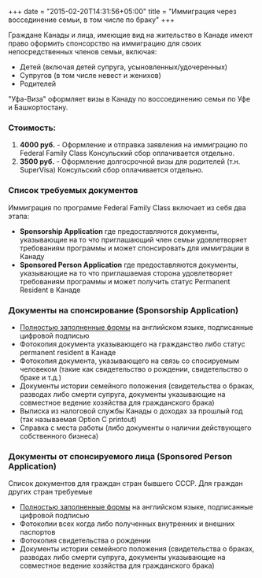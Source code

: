 +++
date = "2015-02-20T14:31:56+05:00"
title = "Иммиграция через воссединение семьи, в том числе по браку"
+++

Граждане Канады и лица, имеющие вид на жительство в Канаде имеют право оформить спонсорство на иммиграцию для своих непосредственных членов семьи, включая:

* Детей (включая детей супруга, усыновленных/удочеренных)
* Супругов (в том числе невест и женихов)
* Родителей

"Уфа-Виза" оформляет визы в Канаду по воссоединению семьи по Уфе и Башкортостану.

### Стоимость:
1) **4000 руб.**  - Оформление и отправка заявления на иммиграцию по Federal Family Class
Консульский сбор оплачивается отдельно.
1) **3500 руб.**  - Оформление долгосрочной визы для родителей (т.н. SuperVisa)
Консульский сбор оплачивается отдельно.


### Список требуемых документов
Иммиграция по программе Federal Family Class включает из себя два этапа:
* **Sponsorship Application** где предоставляются документы, указывающие на то что приглашающий член семьи удовлетворяет требованиям программы и может спонсировать для иммиграции в Канаду
* **Sponsored Person Application** где предоставляются документы, указывающие на то что приглашаемая сторона удовлетворяет требованиям программы и может получить статус Permanent Resident в Канаде

### Документы на спонсирование (Sponsorship Application)

* [Полностью заполненные формы](http://www.cic.gc.ca/english/information/applications/fc.asp#immigrate) на английском языке, подписанные цифровой подписью
* Фотокопия документа указывающего на гражданство либо статус permanent resident в Канаде
* Фотокопия документа, указывающего на связь со спосируемым человеком (такие как свидетельство о рождении, свидетельство о браке и т.д.)
* Документы истории семейного положения (свидетельства о браках, разводах либо смерти супруга, документы указывающие на совместное ведение хозяйства для гражданского брака)
* Выписка из налоговой службы Канады о доходах за прошлый год (так называемая Option C printout)
* Справка с места работы (либо документы о наличии действующего собственного бизнеса)

### Документы от спонсируемого лица (Sponsored Person Application)

Список документов для граждан стран бывшего СССР. Для граждан других стран требуемые 
* [Полностью заполненные формы](http://www.cic.gc.ca/english/information/applications/fc.asp#immigrate) на английском языке, подписанные цифровой подписью
* Фотокопии всех когда либо полученных внутренних и внешних паспортов
* Фотокопия свидетельства о рождении
* Документы истории семейного положения (свидетельства о браках, разводах либо смерти супруга, документы указывающие на совместное ведение хозяйства для гражданского брака)
